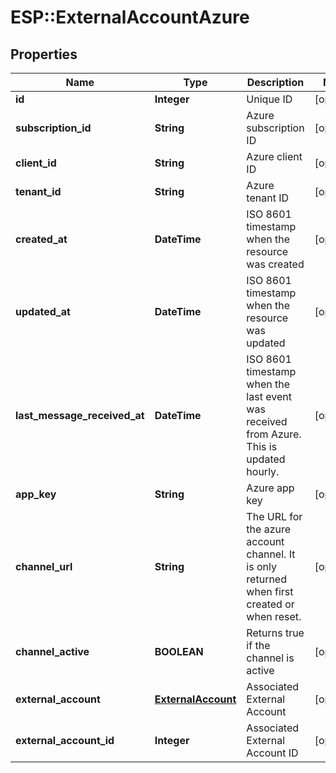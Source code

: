 # ESP::ExternalAccountAzure

## Properties
Name | Type | Description | Notes
------------ | ------------- | ------------- | -------------
**id** | **Integer** | Unique ID | [optional] 
**subscription_id** | **String** | Azure subscription ID | [optional] 
**client_id** | **String** | Azure client ID | [optional] 
**tenant_id** | **String** | Azure tenant ID | [optional] 
**created_at** | **DateTime** | ISO 8601 timestamp when the resource was created | [optional] 
**updated_at** | **DateTime** | ISO 8601 timestamp when the resource was updated | [optional] 
**last_message_received_at** | **DateTime** | ISO 8601 timestamp when the last event was received from Azure. This is updated hourly. | [optional] 
**app_key** | **String** | Azure app key | [optional] 
**channel_url** | **String** | The URL for the azure account channel.  It is only returned when first created or when reset. | [optional] 
**channel_active** | **BOOLEAN** | Returns true if the channel is active | [optional] 
**external_account** | [**ExternalAccount**](ExternalAccount.md) | Associated External Account | [optional] 
**external_account_id** | **Integer** | Associated External Account ID | [optional] 


